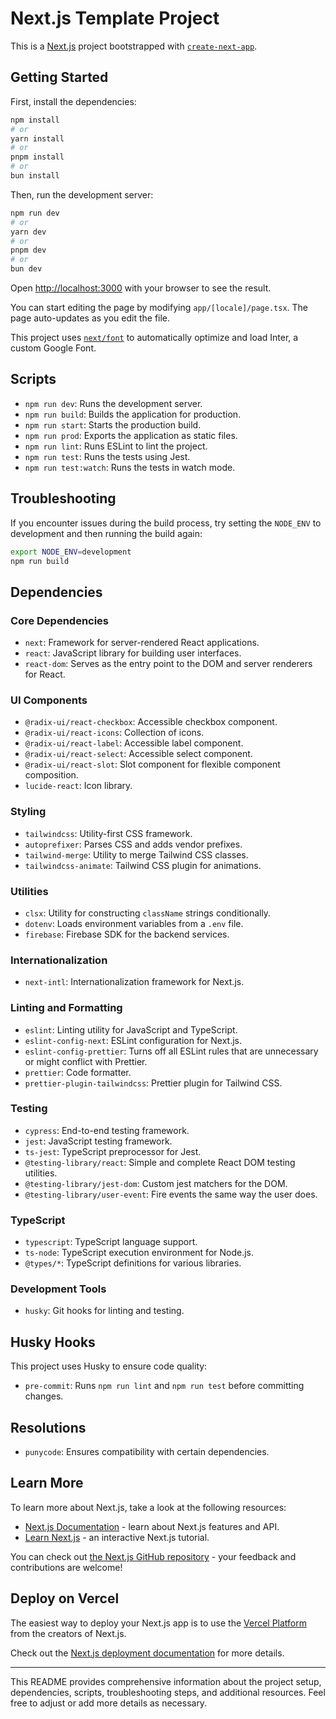 # Next.js Template Project

This is a [Next.js](https://nextjs.org/) project bootstrapped with [`create-next-app`](https://github.com/vercel/next.js/tree/canary/packages/create-next-app).

## Getting Started

First, install the dependencies:

```bash
npm install
# or
yarn install
# or
pnpm install
# or
bun install
```

Then, run the development server:

```bash
npm run dev
# or
yarn dev
# or
pnpm dev
# or
bun dev
```

Open [http://localhost:3000](http://localhost:3000) with your browser to see the result.

You can start editing the page by modifying `app/[locale]/page.tsx`. The page auto-updates as you edit the file.

This project uses [`next/font`](https://nextjs.org/docs/basic-features/font-optimization) to automatically optimize and load Inter, a custom Google Font.

## Scripts

- `npm run dev`: Runs the development server.
- `npm run build`: Builds the application for production.
- `npm run start`: Starts the production build.
- `npm run prod`: Exports the application as static files.
- `npm run lint`: Runs ESLint to lint the project.
- `npm run test`: Runs the tests using Jest.
- `npm run test:watch`: Runs the tests in watch mode.

## Troubleshooting

If you encounter issues during the build process, try setting the `NODE_ENV` to development and then running the build again:

```bash
export NODE_ENV=development
npm run build
```

## Dependencies

### Core Dependencies

- `next`: Framework for server-rendered React applications.
- `react`: JavaScript library for building user interfaces.
- `react-dom`: Serves as the entry point to the DOM and server renderers for React.

### UI Components

- `@radix-ui/react-checkbox`: Accessible checkbox component.
- `@radix-ui/react-icons`: Collection of icons.
- `@radix-ui/react-label`: Accessible label component.
- `@radix-ui/react-select`: Accessible select component.
- `@radix-ui/react-slot`: Slot component for flexible component composition.
- `lucide-react`: Icon library.

### Styling

- `tailwindcss`: Utility-first CSS framework.
- `autoprefixer`: Parses CSS and adds vendor prefixes.
- `tailwind-merge`: Utility to merge Tailwind CSS classes.
- `tailwindcss-animate`: Tailwind CSS plugin for animations.

### Utilities

- `clsx`: Utility for constructing `className` strings conditionally.
- `dotenv`: Loads environment variables from a `.env` file.
- `firebase`: Firebase SDK for the backend services.

### Internationalization

- `next-intl`: Internationalization framework for Next.js.

### Linting and Formatting

- `eslint`: Linting utility for JavaScript and TypeScript.
- `eslint-config-next`: ESLint configuration for Next.js.
- `eslint-config-prettier`: Turns off all ESLint rules that are unnecessary or might conflict with Prettier.
- `prettier`: Code formatter.
- `prettier-plugin-tailwindcss`: Prettier plugin for Tailwind CSS.

### Testing

- `cypress`: End-to-end testing framework.
- `jest`: JavaScript testing framework.
- `ts-jest`: TypeScript preprocessor for Jest.
- `@testing-library/react`: Simple and complete React DOM testing utilities.
- `@testing-library/jest-dom`: Custom jest matchers for the DOM.
- `@testing-library/user-event`: Fire events the same way the user does.

### TypeScript

- `typescript`: TypeScript language support.
- `ts-node`: TypeScript execution environment for Node.js.
- `@types/*`: TypeScript definitions for various libraries.

### Development Tools

- `husky`: Git hooks for linting and testing.

## Husky Hooks

This project uses Husky to ensure code quality:

- `pre-commit`: Runs `npm run lint` and `npm run test` before committing changes.

## Resolutions

- `punycode`: Ensures compatibility with certain dependencies.

## Learn More

To learn more about Next.js, take a look at the following resources:

- [Next.js Documentation](https://nextjs.org/docs) - learn about Next.js features and API.
- [Learn Next.js](https://nextjs.org/learn) - an interactive Next.js tutorial.

You can check out [the Next.js GitHub repository](https://github.com/vercel/next.js/) - your feedback and contributions are welcome!

## Deploy on Vercel

The easiest way to deploy your Next.js app is to use the [Vercel Platform](https://vercel.com/new?utm_medium=default-template&filter=next.js&utm_source=create-next-app&utm_campaign=create-next-app-readme) from the creators of Next.js.

Check out the [Next.js deployment documentation](https://nextjs.org/docs/deployment) for more details.

---

This README provides comprehensive information about the project setup, dependencies, scripts, troubleshooting steps, and additional resources. Feel free to adjust or add more details as necessary.
